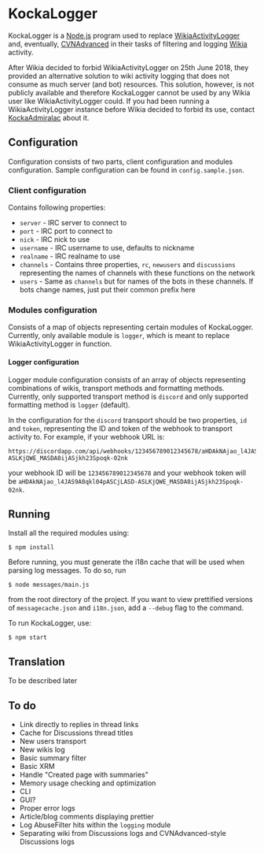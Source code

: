# KockaLogger
KockaLogger is a [Node.js](https://nodejs.org) program used to replace [WikiaActivityLogger](https://github.com/KockaAdmiralac/WikiaActivityLogger)  and, eventually, [CVNAdvanced](https://github.com/KockaAdmiralac/CVNAdvanced) in their tasks of filtering and logging [Wikia](https://c.wikia.com) activity.

After Wikia decided to forbid WikiaActivityLogger on 25th June 2018, they provided an alternative solution to wiki activity logging that does not consume as much server (and bot) resources. This solution, however, is not publicly available and therefore KockaLogger cannot be used by any Wikia user like WikiaActivityLogger could. If you had been running a WikiaActivityLogger instance before Wikia decided to forbid its use, contact [KockaAdmiralac](https://dev.wikia.com/wiki/User_talk:KockaAdmiralac) about it.

## Configuration
Configuration consists of two parts, client configuration and modules configuration. Sample configuration can be found in `config.sample.json`.

### Client configuration
Contains following properties:
- `server` - IRC server to connect to
- `port` - IRC port to connect to
- `nick` - IRC nick to use
- `username` - IRC username to use, defaults to nickname
- `realname` - IRC realname to use
- `channels` - Contains three properties, `rc`, `newusers` and `discussions` representing the names of channels with these functions on the network
- `users` - Same as `channels` but for names of the bots in these channels. If bots change names, just put their common prefix here

### Modules configuration
Consists of a map of objects representing certain modules of KockaLogger. Currently, only available module is `logger`, which is meant to replace WikiaActivityLogger in function.

#### Logger configuration
Logger module configuration consists of an array of objects representing combinations of wikis, transport methods and formatting methods. Currently, only supported transport method is `discord` and only supported formatting method is `logger` (default).

In the configuration for the `discord` transport should be two properties, `id` and `token`, representing the ID and token of the webhook to transport activity to. For example, if your webhook URL is:
```
https://discordapp.com/api/webhooks/123456789012345678/aHDAkNAjao_l4JAS9A0qkl04pASCjLASD-ASLKjQWE_MASDA0ijASjkh23Spoqk-02nk
```
your webhook ID will be `123456789012345678` and your webhook token will be `aHDAkNAjao_l4JAS9A0qkl04pASCjLASD-ASLKjQWE_MASDA0ijASjkh23Spoqk-02nk`.

## Running
Install all the required modules using:
```console
$ npm install
```

Before running, you must generate the i18n cache that will be used when parsing log messages. To do so, run
```console
$ node messages/main.js
```
from the root directory of the project. If you want to view prettified versions of `messagecache.json` and `i18n.json`, add a `--debug` flag to the command.

To run KockaLogger, use:
```console
$ npm start
```

## Translation
To be described later

## To do
- Link directly to replies in thread links
- Cache for Discussions thread titles
- New users transport
- New wikis log
- Basic summary filter
- Basic XRM
- Handle "Created page with summaries"
- Memory usage checking and optimization
- CLI
- GUI?
- Proper error logs
- Article/blog comments displaying prettier
- Log AbuseFilter hits within the `logging` module
- Separating wiki from Discussions logs and CVNAdvanced-style Discussions logs
